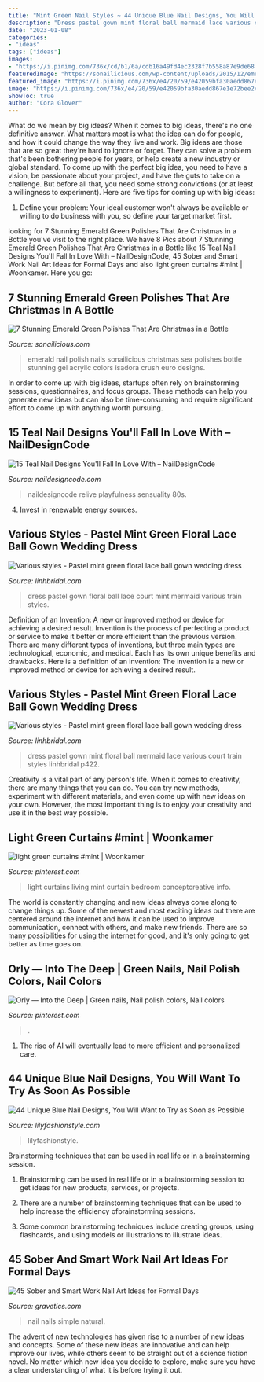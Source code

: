 ```yaml
---
title: "Mint Green Nail Styles ~ 44 Unique Blue Nail Designs, You Will Want To Try As Soon As Possible"
description: "Dress pastel gown mint floral ball mermaid lace various court train styles linhbridal p422"
date: "2023-01-08"
categories:
- "ideas"
tags: ["ideas"]
images:
- "https://i.pinimg.com/736x/cd/b1/6a/cdb16a49fd4ec2328f7b558a87e9de68.jpg"
featuredImage: "https://sonailicious.com/wp-content/uploads/2015/12/emerald-green-nail-polish-sea-siren-mystical-atlantis.jpg"
featured_image: "https://i.pinimg.com/736x/e4/20/59/e42059bfa30aedd867e1e72bee2c83e0.jpg"
image: "https://i.pinimg.com/736x/e4/20/59/e42059bfa30aedd867e1e72bee2c83e0.jpg"
ShowToc: true
author: "Cora Glover"
---
```



What do we mean by big ideas?
When it comes to big ideas, there's no one definitive answer. What matters most is what the idea can do for people, and how it could change the way they live and work. 
Big ideas are those that are so great they're hard to ignore or forget. They can solve a problem that's been bothering people for years, or help create a new industry or global standard. 
To come up with the perfect big idea, you need to have a vision, be passionate about your project, and have the guts to take on a challenge. But before all that, you need some strong convictions (or at least a willingness to experiment). 
Here are five tips for coming up with big ideas: 
1) Define your problem: Your ideal customer won't always be available or willing to do business with you, so define your target market first.

	

		
looking for 7 Stunning Emerald Green Polishes That Are Christmas in a Bottle you've visit to the right place. We have 8 Pics about 7 Stunning Emerald Green Polishes That Are Christmas in a Bottle like 15 Teal Nail Designs You&#039;ll Fall In Love With – NailDesignCode, 45 Sober and Smart Work Nail Art Ideas for Formal Days and also light green curtains #mint | Woonkamer. Here you go:
		
    
## 7 Stunning Emerald Green Polishes That Are Christmas In A Bottle

<img loading=lazy src="https://sonailicious.com/wp-content/uploads/2015/12/emerald-green-nail-polish-sea-siren-mystical-atlantis.jpg" onerror="this.onerror=null;this.src='https://tse1.mm.bing.net/th?id=OIP.gpfxALXvrj4huGfxvNsQ3AHaLH&amp;pid=15.1';" alt="7 Stunning Emerald Green Polishes That Are Christmas in a Bottle">

_Source: sonailicious.com_

>emerald nail polish nails sonailicious christmas sea polishes bottle stunning gel acrylic colors isadora crush euro designs. 

	

In order to come up with big ideas, startups often rely on brainstorming sessions, questionnaires, and focus groups. These methods can help you generate new ideas but can also be time-consuming and require significant effort to come up with anything worth pursuing.

    
## 15 Teal Nail Designs You&#039;ll Fall In Love With – NailDesignCode

<img loading=lazy src="https://naildesigncode.com/wp-content/uploads/2016/08/teal-nail-designs-2.jpg" onerror="this.onerror=null;this.src='https://tse3.mm.bing.net/th?id=OIP.vrrO-bjoSS_HBXL9o0c61wHaJ4&amp;pid=15.1';" alt="15 Teal Nail Designs You&#039;ll Fall In Love With – NailDesignCode">

_Source: naildesigncode.com_

>naildesigncode relive playfulness sensuality 80s. 

	

4. Invest in renewable energy sources. 

    
## Various Styles - Pastel Mint Green Floral Lace Ball Gown Wedding Dress

<img loading=lazy src="https://www.linhbridal.com/uploads/1/2/7/3/127337796/s187230536186048244_p422_i18_w1536.jpeg" onerror="this.onerror=null;this.src='https://tse4.mm.bing.net/th?id=OIP.1WqhtzMMQ2pTrULPjsd7IAHaJ4&amp;pid=15.1';" alt="Various styles - Pastel mint green floral lace ball gown wedding dress">

_Source: linhbridal.com_

>dress pastel gown floral ball lace court mint mermaid various train styles. 

	

Definition of an Invention: A new or improved method or device for achieving a desired result.
Invention is the process of perfecting a product or service to make it better or more efficient than the previous version. There are many different types of inventions, but three main types are technological, economic, and medical. Each has its own unique benefits and drawbacks. Here is a definition of an invention: 
The invention is a new or improved method or device for achieving a desired result.

    
## Various Styles - Pastel Mint Green Floral Lace Ball Gown Wedding Dress

<img loading=lazy src="http://www.linhbridal.com/uploads/1/2/7/3/127337796/s187230536186048244_p422_i20_w640.jpeg" onerror="this.onerror=null;this.src='https://tse1.mm.bing.net/th?id=OIP.bj_EIyFN7WUgF1ZZoPQGlgHaJ3&amp;pid=15.1';" alt="Various styles - Pastel mint green floral lace ball gown wedding dress">

_Source: linhbridal.com_

>dress pastel gown mint floral ball mermaid lace various court train styles linhbridal p422. 

	

Creativity is a vital part of any person's life. When it comes to creativity, there are many things that you can do. You can try new methods, experiment with different materials, and even come up with new ideas on your own. However, the most important thing is to enjoy your creativity and use it in the best way possible.

    
## Light Green Curtains #mint | Woonkamer

<img loading=lazy src="https://i.pinimg.com/736x/e4/20/59/e42059bfa30aedd867e1e72bee2c83e0.jpg" onerror="this.onerror=null;this.src='https://tse1.mm.bing.net/th?id=OIP.zmFmsj4fcpJCLP2j8MBcMQHaHa&amp;pid=15.1';" alt="light green curtains #mint | Woonkamer">

_Source: pinterest.com_

>light curtains living mint curtain bedroom conceptcreative info. 

	

The world is constantly changing and new ideas always come along to change things up. Some of the newest and most exciting ideas out there are centered around the internet and how it can be used to improve communication, connect with others, and make new friends. There are so many possibilities for using the internet for good, and it's only going to get better as time goes on.

    
## Orly — Into The Deep | Green Nails, Nail Polish Colors, Nail Colors

<img loading=lazy src="https://i.pinimg.com/736x/cd/b1/6a/cdb16a49fd4ec2328f7b558a87e9de68.jpg" onerror="this.onerror=null;this.src='https://tse1.mm.bing.net/th?id=OIP.QSvA2C4kQHCmzkTd7PXMtQHaHa&amp;pid=15.1';" alt="Orly — Into the Deep | Green nails, Nail polish colors, Nail colors">

_Source: pinterest.com_

>. 

	

1. The rise of AI will eventually lead to more efficient and personalized care. 

    
## 44 Unique Blue Nail Designs, You Will Want To Try As Soon As Possible

<img loading=lazy src="https://lilyfashionstyle.com/wp-content/uploads/2020/02/25-18.jpg" onerror="this.onerror=null;this.src='https://tse4.mm.bing.net/th?id=OIP.LvaSOdY5VuCEF0YUP3OSWQHaKx&amp;pid=15.1';" alt="44 Unique Blue Nail Designs, You Will Want to Try as Soon as Possible">

_Source: lilyfashionstyle.com_

>lilyfashionstyle. 

	

Brainstorming techniques that can be used in real life or in a brainstorming session.
1. Brainstorming can be used in real life or in a brainstorming session to get ideas for new products, services, or projects.
2. There are a number of brainstorming techniques that can be used to help increase the efficiency ofbrainstorming sessions.

3. Some common brainstorming techniques include creating groups, using flashcards, and using models or illustrations to illustrate ideas.

    
## 45 Sober And Smart Work Nail Art Ideas For Formal Days

<img loading=lazy src="https://www.gravetics.com/wp-content/uploads/2017/06/Simple-Natural-Nails.jpg" onerror="this.onerror=null;this.src='https://tse2.mm.bing.net/th?id=OIP.Ua4i6bhjJgGrkFUhShE4WQHaJ4&amp;pid=15.1';" alt="45 Sober and Smart Work Nail Art Ideas for Formal Days">

_Source: gravetics.com_

>nail nails simple natural. 

	

The advent of new technologies has given rise to a number of new ideas and concepts. Some of these new ideas are innovative and can help improve our lives, while others seem to be straight out of a science fiction novel. No matter which new idea you decide to explore, make sure you have a clear understanding of what it is before trying it out.

